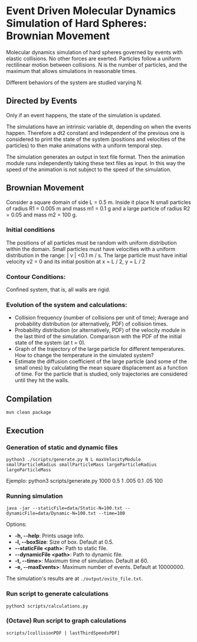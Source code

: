 # Event Driven Molecular Dynamics Simulation of Hard Spheres: Brownian Movement

Molecular dynamics simulation of hard spheres governed by events with elastic collisions. No other forces are exerted.
Particles follow a uniform rectilinear motion between collisions.
N is the number of particles, and the maximum that allows simulations in reasonable times.

Different behaviors of the system are studied varying N.

## Directed by Events
Only if an event happens, the state of the simulation is updated.

The simulations have an intrinsic variable dt, depending on when the events happen. Therefore a dt2 constant and 
independent of the previous one is considered to print the state of the system (positions and velocities of the 
particles) to then make animations with a uniform temporal step.

The simulation generates an output in text file format. Then the animation module runs independently taking these text 
files as input. In this way the speed of the animation is not subject to the speed of the simulation.

## Brownian Movement
Consider a square domain of side L = 0.5 m.
Inside it place N small particles of radius R1 = 0.005 m and mass m1 = 0.1 g 
and a large particle of radius R2 = 0.05 and mass m2 = 100 g.

### Initial conditions
The positions of all particles must be random with uniform distribution within the domain. 
Small particles must have velocities with a uniform distribution in the range: | v | <0.1 m / s. 
The large particle must have initial velocity v2 = 0 and its initial position at x = L / 2, y = L / 2

### Contour Conditions:
Confined system, that is, all walls are rigid.

### Evolution of the system and calculations:
   * Collision frequency (number of collisions per unit of time); Average and probability distribution 
    (or alternatively, PDF) of collision times.
   * Probability distribution (or alternatively, PDF) of the velocity module in the last third of the simulation. 
    Comparison with the PDF of the initial state of the system (at t = 0).
   * Graph of the trajectory of the large particle for different temperatures. 
    How to change the temperature in the simulated system?
   * Estimate the diffusion coefficient of the large particle (and some of the small ones) by calculating the mean 
    square displacement as a function of time. For the particle that is studied, 
    only trajectories are considered until they hit the walls.

## Compilation

```
mvn clean package
```

## Execution
### Generation of static and dynamic files
```
python3 ./scripts/generate.py N L maxVelocityModule smallParticleRadius smallParticleMass largeParticleRadius largeParticleMass
```
Ejemplo:
python3 scripts/generate.py 1000 0.5 1 .005 0.1 .05 100

### Running simulation

```
java -jar --staticFile=data/Static-N=100.txt --dynamicFile=data/Dynamic-N=100.txt --time=100
```

Options:

* **-h, --help**: Prints usage info.
* **-l, --boxSize**: Size of box. Default at 0.5.
* **--staticFile &lt;path>**: Path to static file.
* **--dynamicFile &lt;path>**: Path to dynamic file.
* **-t, --time>**: Maximum time of simulation. Default at 60.
* **-e, --maxEvents>**: Maximum number of events. Default at 10000000.

The simulation's results are at `./output/ovito_file.txt`.

### Run script to generate calculations

```
python3 scripts/calculations.py
```

### (Octave) Run script to graph calculations

```
scripts/[collisionPDF | lastThirdSpeedsPDF]
```
